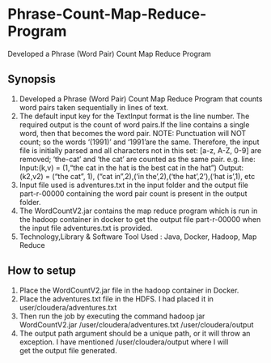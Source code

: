 # Phrase-Count-Map-Reduce-Program
Developed a Phrase (Word Pair) Count Map Reduce Program
## Synopsis
1. Developed a Phrase (Word Pair) Count Map Reduce Program that counts word pairs taken sequentially in lines of text.
2. The default input key for the TextInput format is the line number. The required output is the count of word pairs.If the line contains a single word, then that becomes the word pair. 
NOTE: Punctuation will NOT count; so the words ‘(1991)’ and ‘1991’are the same. Therefore, the input file is initially parsed and all characters not in this set: [a-z, A-Z, 0-9] are removed; ‘the-cat’ and ‘the cat’ are counted as the same pair.
e.g. line:
Input:(k,v) = (1,“the cat in the hat is the best cat in the hat”)
Output:(k2,v2) = (“the cat”, 1), (“cat in”,2),(‘in the’,2),(‘the hat’,2’),(‘hat is’,1), etc
3. Input file used is adventures.txt in the input folder and the output file part-r-00000 containing the word pair count is present in the output folder.
4. The WordCountV2.jar contains the map reduce program which is run in the hadoop container in docker to get the output file part-r-00000 when the input file adventures.txt is provided.
5. Technology,Library & Software Tool Used : Java, Docker, Hadoop, Map Reduce
## How to setup
1. Place the WordCountV2.jar file in the hadoop container in Docker.
2. Place the adventures.txt file in the HDFS. I had placed it in user/cloudera/adventures.txt
3. Then run the job by executing the command hadoop jar WordCountV2.jar /user/cloudera/adventures.txt /user/cloudera/output
4. The output path argument should be a unique path, or it will throw an exception. I have mentioned /user/cloudera/output where I will   
get the output file generated.

